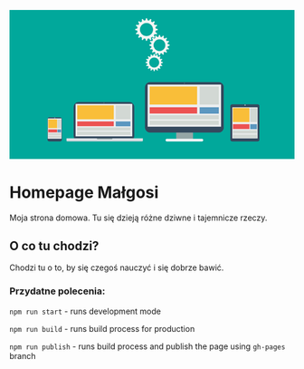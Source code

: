 ![cover](./github/frontend-developer.png)

# Homepage Małgosi

Moja strona domowa. Tu się dzieją różne dziwne i tajemnicze rzeczy.

## O co tu chodzi?

Chodzi tu o to, by się czegoś nauczyć i się dobrze bawić.

### Przydatne polecenia:

`npm run start` - runs development mode

`npm run build` - runs build process for production

`npm run publish` - runs build process and publish the page using `gh-pages` branch

